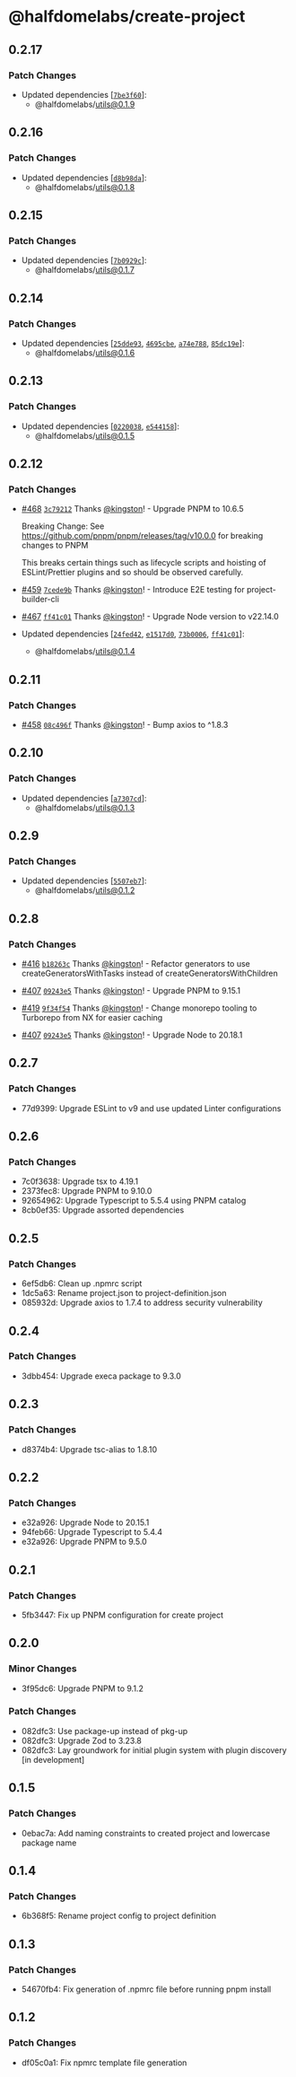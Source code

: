 # @halfdomelabs/create-project

## 0.2.17

### Patch Changes

- Updated dependencies [[`7be3f60`](https://github.com/halfdomelabs/baseplate/commit/7be3f60197776ee29e7a7e989f9ba5cd9a8703a3)]:
  - @halfdomelabs/utils@0.1.9

## 0.2.16

### Patch Changes

- Updated dependencies [[`d8b98da`](https://github.com/halfdomelabs/baseplate/commit/d8b98da9e50456f1b541be1616b9a5266752540c)]:
  - @halfdomelabs/utils@0.1.8

## 0.2.15

### Patch Changes

- Updated dependencies [[`7b0929c`](https://github.com/halfdomelabs/baseplate/commit/7b0929c0614651cfdfa31c83e335da130fb500e1)]:
  - @halfdomelabs/utils@0.1.7

## 0.2.14

### Patch Changes

- Updated dependencies [[`25dde93`](https://github.com/halfdomelabs/baseplate/commit/25dde93545bfab47df44cd82ce64a8d4e26b7a25), [`4695cbe`](https://github.com/halfdomelabs/baseplate/commit/4695cbe9759a5743b421cfe0dd9e87c991d9e652), [`a74e788`](https://github.com/halfdomelabs/baseplate/commit/a74e788dbd2987cf0be786ce3da7095c96965350), [`85dc19e`](https://github.com/halfdomelabs/baseplate/commit/85dc19e9938db676c50cb9ccec17afe442e6c979)]:
  - @halfdomelabs/utils@0.1.6

## 0.2.13

### Patch Changes

- Updated dependencies [[`0220038`](https://github.com/halfdomelabs/baseplate/commit/02200385aa81242ca3a960d658262b6532357574), [`e544158`](https://github.com/halfdomelabs/baseplate/commit/e544158fabf02859b5475e75c43979cab67ff3f9)]:
  - @halfdomelabs/utils@0.1.5

## 0.2.12

### Patch Changes

- [#468](https://github.com/halfdomelabs/baseplate/pull/468) [`3c79212`](https://github.com/halfdomelabs/baseplate/commit/3c79212caf68341e61f5e6a9a9d0f3a840ea964b) Thanks [@kingston](https://github.com/kingston)! - Upgrade PNPM to 10.6.5

  Breaking Change: See https://github.com/pnpm/pnpm/releases/tag/v10.0.0 for
  breaking changes to PNPM

  This breaks certain things such as lifecycle scripts and hoisting of
  ESLint/Prettier plugins and so should be observed carefully.

- [#459](https://github.com/halfdomelabs/baseplate/pull/459) [`7cede9b`](https://github.com/halfdomelabs/baseplate/commit/7cede9bbfb1a92fc41131b82ffc8addfa715d38c) Thanks [@kingston](https://github.com/kingston)! - Introduce E2E testing for project-builder-cli

- [#467](https://github.com/halfdomelabs/baseplate/pull/467) [`ff41c01`](https://github.com/halfdomelabs/baseplate/commit/ff41c0107a22fe0c64831e19c4f79f7bbba889d1) Thanks [@kingston](https://github.com/kingston)! - Upgrade Node version to v22.14.0

- Updated dependencies [[`24fed42`](https://github.com/halfdomelabs/baseplate/commit/24fed4249dfe3ef9d0df1b4cf1cf3e45173dd730), [`e1517d0`](https://github.com/halfdomelabs/baseplate/commit/e1517d099001d7215c61f5f98493dfd0acb99a03), [`73b0006`](https://github.com/halfdomelabs/baseplate/commit/73b000601ed300774f045db02d67fbcf5167cc2b), [`ff41c01`](https://github.com/halfdomelabs/baseplate/commit/ff41c0107a22fe0c64831e19c4f79f7bbba889d1)]:
  - @halfdomelabs/utils@0.1.4

## 0.2.11

### Patch Changes

- [#458](https://github.com/halfdomelabs/baseplate/pull/458) [`08c496f`](https://github.com/halfdomelabs/baseplate/commit/08c496fa98631299728c1c94525e198e1af93367) Thanks [@kingston](https://github.com/kingston)! - Bump axios to ^1.8.3

## 0.2.10

### Patch Changes

- Updated dependencies [[`a7307cd`](https://github.com/halfdomelabs/baseplate/commit/a7307cdd2da73c9b7e02a23835eefe32ebed95d0)]:
  - @halfdomelabs/utils@0.1.3

## 0.2.9

### Patch Changes

- Updated dependencies [[`5507eb7`](https://github.com/halfdomelabs/baseplate/commit/5507eb77d5413d3b87fa50988a6e4a1d58d78a14)]:
  - @halfdomelabs/utils@0.1.2

## 0.2.8

### Patch Changes

- [#416](https://github.com/halfdomelabs/baseplate/pull/416) [`b18263c`](https://github.com/halfdomelabs/baseplate/commit/b18263c1a06a74c9c5456b1efb0d7171e3b747cc) Thanks [@kingston](https://github.com/kingston)! - Refactor generators to use createGeneratorsWithTasks instead of createGeneratorsWithChildren

- [#407](https://github.com/halfdomelabs/baseplate/pull/407) [`09243e5`](https://github.com/halfdomelabs/baseplate/commit/09243e511eefa65ce0809ec8b9228a74f690cdf6) Thanks [@kingston](https://github.com/kingston)! - Upgrade PNPM to 9.15.1

- [#419](https://github.com/halfdomelabs/baseplate/pull/419) [`9f34f54`](https://github.com/halfdomelabs/baseplate/commit/9f34f54d6b6c9762f5237000c83aa9959116a282) Thanks [@kingston](https://github.com/kingston)! - Change monorepo tooling to Turborepo from NX for easier caching

- [#407](https://github.com/halfdomelabs/baseplate/pull/407) [`09243e5`](https://github.com/halfdomelabs/baseplate/commit/09243e511eefa65ce0809ec8b9228a74f690cdf6) Thanks [@kingston](https://github.com/kingston)! - Upgrade Node to 20.18.1

## 0.2.7

### Patch Changes

- 77d9399: Upgrade ESLint to v9 and use updated Linter configurations

## 0.2.6

### Patch Changes

- 7c0f3638: Upgrade tsx to 4.19.1
- 2373fec8: Upgrade PNPM to 9.10.0
- 92654962: Upgrade Typescript to 5.5.4 using PNPM catalog
- 8cb0ef35: Upgrade assorted dependencies

## 0.2.5

### Patch Changes

- 6ef5db6: Clean up .npmrc script
- 1dc5a63: Rename project.json to project-definition.json
- 085932d: Upgrade axios to 1.7.4 to address security vulnerability

## 0.2.4

### Patch Changes

- 3dbb454: Upgrade execa package to 9.3.0

## 0.2.3

### Patch Changes

- d8374b4: Upgrade tsc-alias to 1.8.10

## 0.2.2

### Patch Changes

- e32a926: Upgrade Node to 20.15.1
- 94feb66: Upgrade Typescript to 5.4.4
- e32a926: Upgrade PNPM to 9.5.0

## 0.2.1

### Patch Changes

- 5fb3447: Fix up PNPM configuration for create project

## 0.2.0

### Minor Changes

- 3f95dc6: Upgrade PNPM to 9.1.2

### Patch Changes

- 082dfc3: Use package-up instead of pkg-up
- 082dfc3: Upgrade Zod to 3.23.8
- 082dfc3: Lay groundwork for initial plugin system with plugin discovery [in development]

## 0.1.5

### Patch Changes

- 0ebac7a: Add naming constraints to created project and lowercase package name

## 0.1.4

### Patch Changes

- 6b368f5: Rename project config to project definition

## 0.1.3

### Patch Changes

- 54670fb4: Fix generation of .npmrc file before running pnpm install

## 0.1.2

### Patch Changes

- df05c0a1: Fix npmrc template file generation
